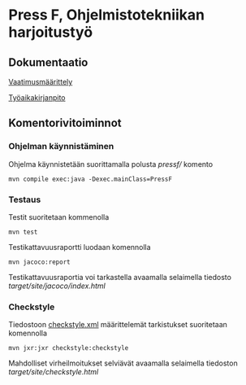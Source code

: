 # Press F, Ohjelmistotekniikan harjoitustyö
## Dokumentaatio
[Vaatimusmäärittely](https://github.com/akirataguchi115/ot-harjoitustyo/blob/master/dokumentaatio/vaatimusmaarittely.md)

[Työaikakirjanpito](https://github.com/akirataguchi115/ot-harjoitustyo/blob/master/dokumentaatio/tuntikirjanpito.md)

## Komentorivitoiminnot

### Ohjelman käynnistäminen
Ohjelma käynnistetään suorittamalla polusta _pressf/_ komento
```
mvn compile exec:java -Dexec.mainClass=PressF
```

### Testaus
Testit suoritetaan kommenolla
```
mvn test
```
Testikattavuusraportti luodaan komennolla
```
mvn jacoco:report
```
Testikattavuusraportia voi tarkastella avaamalla selaimella tiedosto *target/site/jacoco/index.html*

### Checkstyle

Tiedostoon [checkstyle.xml](https://github.com/akirataguchi115/ot-harjoitustyo/tree/master/pressF/checkstyle.xml) määrittelemät tarkistukset suoritetaan komennolla

```
mvn jxr:jxr checkstyle:checkstyle
```
Mahdolliset virheilmoitukset selviävät avaamalla selaimella tiedoston _target/site/checkstyle.html_
